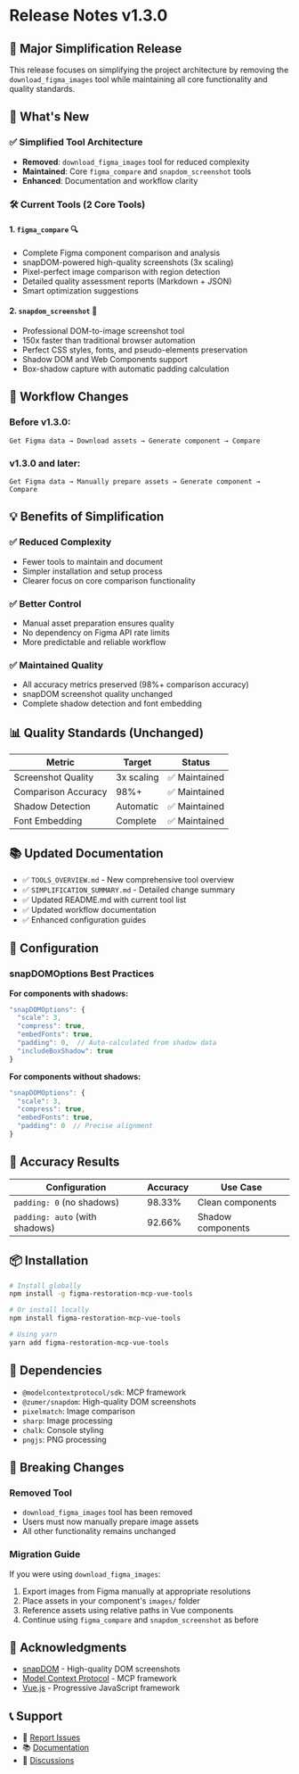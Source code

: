 # Release Notes v1.3.0

## 🎯 Major Simplification Release

This release focuses on simplifying the project architecture by removing the `download_figma_images` tool while maintaining all core functionality and quality standards.

## 🚀 What's New

### ✅ Simplified Tool Architecture
- **Removed**: `download_figma_images` tool for reduced complexity
- **Maintained**: Core `figma_compare` and `snapdom_screenshot` tools
- **Enhanced**: Documentation and workflow clarity

### 🛠️ Current Tools (2 Core Tools)

#### 1. `figma_compare` 🔍
- Complete Figma component comparison and analysis
- snapDOM-powered high-quality screenshots (3x scaling)
- Pixel-perfect image comparison with region detection
- Detailed quality assessment reports (Markdown + JSON)
- Smart optimization suggestions

#### 2. `snapdom_screenshot` 📸
- Professional DOM-to-image screenshot tool
- 150x faster than traditional browser automation
- Perfect CSS styles, fonts, and pseudo-elements preservation
- Shadow DOM and Web Components support
- Box-shadow capture with automatic padding calculation

## 🔄 Workflow Changes

### Before v1.3.0:
```
Get Figma data → Download assets → Generate component → Compare
```

### v1.3.0 and later:
```
Get Figma data → Manually prepare assets → Generate component → Compare
```

## 💡 Benefits of Simplification

### ✅ Reduced Complexity
- Fewer tools to maintain and document
- Simpler installation and setup process
- Clearer focus on core comparison functionality

### ✅ Better Control
- Manual asset preparation ensures quality
- No dependency on Figma API rate limits
- More predictable and reliable workflow

### ✅ Maintained Quality
- All accuracy metrics preserved (98%+ comparison accuracy)
- snapDOM screenshot quality unchanged
- Complete shadow detection and font embedding

## 📊 Quality Standards (Unchanged)

| Metric | Target | Status |
|--------|--------|--------|
| Screenshot Quality | 3x scaling | ✅ Maintained |
| Comparison Accuracy | 98%+ | ✅ Maintained |
| Shadow Detection | Automatic | ✅ Maintained |
| Font Embedding | Complete | ✅ Maintained |

## 📚 Updated Documentation

- ✅ `TOOLS_OVERVIEW.md` - New comprehensive tool overview
- ✅ `SIMPLIFICATION_SUMMARY.md` - Detailed change summary
- ✅ Updated README.md with current tool list
- ✅ Updated workflow documentation
- ✅ Enhanced configuration guides

## 🔧 Configuration

### snapDOMOptions Best Practices

**For components with shadows:**
```javascript
"snapDOMOptions": {
  "scale": 3,
  "compress": true,
  "embedFonts": true,
  "padding": 0,  // Auto-calculated from shadow data
  "includeBoxShadow": true
}
```

**For components without shadows:**
```javascript
"snapDOMOptions": {
  "scale": 3,
  "compress": true, 
  "embedFonts": true,
  "padding": 0  // Precise alignment
}
```

## 🎯 Accuracy Results

| Configuration | Accuracy | Use Case |
|---------------|----------|----------|
| `padding: 0` (no shadows) | 98.33% | Clean components |
| `padding: auto` (with shadows) | 92.66% | Shadow components |

## 📦 Installation

```bash
# Install globally
npm install -g figma-restoration-mcp-vue-tools

# Or install locally
npm install figma-restoration-mcp-vue-tools

# Using yarn
yarn add figma-restoration-mcp-vue-tools
```

## 🔗 Dependencies

- `@modelcontextprotocol/sdk`: MCP framework
- `@zumer/snapdom`: High-quality DOM screenshots
- `pixelmatch`: Image comparison
- `sharp`: Image processing
- `chalk`: Console styling
- `pngjs`: PNG processing

## 🚨 Breaking Changes

### Removed Tool
- `download_figma_images` tool has been removed
- Users must now manually prepare image assets
- All other functionality remains unchanged

### Migration Guide
If you were using `download_figma_images`:
1. Export images from Figma manually at appropriate resolutions
2. Place assets in your component's `images/` folder
3. Reference assets using relative paths in Vue components
4. Continue using `figma_compare` and `snapdom_screenshot` as before

## 🙏 Acknowledgments

- [snapDOM](https://github.com/zumer/snapdom) - High-quality DOM screenshots
- [Model Context Protocol](https://modelcontextprotocol.io/) - MCP framework
- [Vue.js](https://vuejs.org/) - Progressive JavaScript framework

## 📞 Support

- 🐛 [Report Issues](https://github.com/yujie-wu/figma-restoration-mcp-vue-tools/issues)
- 📚 [Documentation](https://github.com/yujie-wu/figma-restoration-mcp-vue-tools#readme)
- 💬 [Discussions](https://github.com/yujie-wu/figma-restoration-mcp-vue-tools/discussions)
